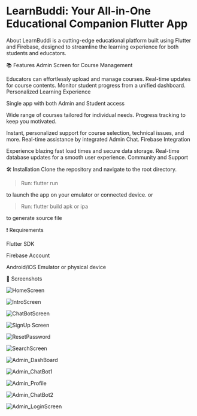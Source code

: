 # LearnBuddi: Your All-in-One Educational Companion Flutter App

About
LearnBuddi is a cutting-edge educational platform built using Flutter and Firebase, designed to streamline the learning experience for both students and educators.

:books: Features
Admin Screen for Course Management

Educators can effortlessly upload and manage courses.
Real-time updates for course contents.
Monitor student progress from a unified dashboard.
Personalized Learning Experience

Single app with both Admin and Student access

Wide range of courses tailored for individual needs.
Progress tracking to keep you motivated.

Instant, personalized support for course selection, technical issues, and more.
Real-time assistance by integrated Admin Chat.
Firebase Integration

Experience blazing fast load times and secure data storage.
Real-time database updates for a smooth user experience.
Community and Support

:hammer_and_wrench: Installation
Clone the repository and navigate to the root directory. 
> Run: flutter run
 
to launch the app on your emulator or connected device. or 

>Run: flutter build apk or ipa

to generate source file

:exclamation: Requirements

Flutter SDK

Firebase Account

Android/iOS Emulator or physical device

📸 Screenshots

![HomeScreen](/Screeenshots/HomeScreen.jpg?raw=true "HomeScreen")

![IntroScreen](/Screeenshots/IntroScreen.png?raw=true "IntroScreen")

![ChatBotScreen](/Screeenshots/ChatBotScreen.jpg?raw=true "ChatBotScreen")

![SignUp Screen](/Screeenshots/SignUp_Screen.png?raw=true "SignUp_Screen")

![ResetPassword](/Screeenshots/ResetPassword.jpg?raw=true "ResetPassword")

![SearchScreen](/Screeenshots/SearchScreen.jpg?raw=true "SearchScreen")

![Admin_DashBoard](/Screeenshots/Admin_DashBoard.jpg?raw=true "Admin_DashBoard")

![Admin_ChatBot1](/Screeenshots/Admin_ChatBot1.jpg?raw=true "Admin_ChatBot1")

![Admin_Profile](/Screeenshots/Admin_Profile.jpg?raw=true "Admin_Profile")

![Admin_ChatBot2](/Screeenshots/Admin_ChatBot2.jpg?raw=true "Admin_ChatBot2")

![Admin_LoginScreen](/Screeenshots/Admin_LoginScreen.png?raw=true "Admin_LoginScreen")
